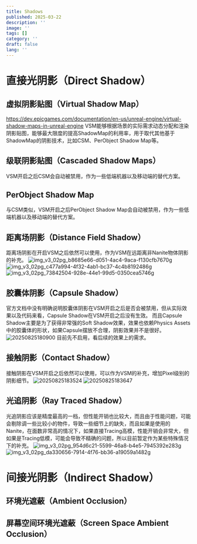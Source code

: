 ```yaml
---
title: Shadows
published: 2025-03-22
description: ''
image: ''
tags: []
category: ''
draft: false 
lang: ''
---
```


# 直接光阴影（Direct Shadow）

## 虚拟阴影贴图（Virtual Shadow Map）
https://dev.epicgames.com/documentation/en-us/unreal-engine/virtual-shadow-maps-in-unreal-engine
VSM能够根据场景的实际需求动态分配和渲染阴影贴图，能够最大限度的提高ShadowMap的利用率，用于取代其他基于ShadowMap的阴影技术，比如CSM、PerObject Shadow Map等。

## 级联阴影贴图（Cascaded Shadow Maps）
VSM开启之后CSM会自动被禁用，作为一些低端机器以及移动端的替代方案。

## PerObject Shadow Map
与CSM类似，VSM开启之后PerObject Shadow Map会自动被禁用，作为一些低端机器以及移动端的替代方案。

## 距离场阴影（Distance Field Shadow）
距离场阴影在开启VSM之后依然可以使用，作为VSM在远距离非Nanite物体阴影的补充。
![img_v3_02pg_b8685e66-d051-4ac4-9aca-f130cfb7670g](https://image-1258012845.cos.ap-guangzhou.myqcloud.com/img_v3_02pg_b8685e66-d051-4ac4-9aca-f130cfb7670g.jpg)
![img_v3_02pg_c477a994-4f32-4ab1-bc37-4c4b8192486g](https://image-1258012845.cos.ap-guangzhou.myqcloud.com/img_v3_02pg_c477a994-4f32-4ab1-bc37-4c4b8192486g.jpg)
![img_v3_02pg_73842504-928e-44e1-99d5-0350cea5746g](https://image-1258012845.cos.ap-guangzhou.myqcloud.com/img_v3_02pg_73842504-928e-44e1-99d5-0350cea5746g.jpg)

## 胶囊体阴影（Capsule Shadow）
官方文档中没有明确说明胶囊体阴影在VSM开启之后是否会被禁用，但从实际效果以及代码来看，Capsule Shadow在VSM开启之后没有生效。
而且Capsule Shadow主要是为了获得非常强的Soft Shadow效果，效果也依赖Physics Assets中的胶囊体的形状，如果Capsule摆放不合理，阴影效果并不是很好。
![20250825180900](https://image-1258012845.cos.ap-guangzhou.myqcloud.com/20250825180900.png)
目前先不启用，看后续的效果上的需求。

## 接触阴影（Contact Shadow）
接触阴影在VSM开启之后依然可以使用，可以作为VSM的补充，增加Pixel级别的阴影细节。
![20250825183524](https://image-1258012845.cos.ap-guangzhou.myqcloud.com/20250825183524.png)
![20250825183647](https://image-1258012845.cos.ap-guangzhou.myqcloud.com/20250825183647.png)

## 光追阴影（Ray Traced Shadow）
光追阴影应该是精度最高的一档，但性能开销也比较大，而且由于性能问题，可能会剔除调一些比较小的物件，导致一些细节上的缺失，而且如果是使用的Nanite，在面数非常高的情况下，如果直接Tracing高模，性能开销会非常大，但如果是Tracing低模，可能会导致不精确的问题，所以目前暂定作为某些特殊情况下的补充。
![img_v3_02pg_954d6c21-5599-46a8-b4e5-7945392e283g](https://image-1258012845.cos.ap-guangzhou.myqcloud.com/img_v3_02pg_954d6c21-5599-46a8-b4e5-7945392e283g.jpg)
![img_v3_02pg_da330656-7914-4f76-bb36-a19059a1482g](https://image-1258012845.cos.ap-guangzhou.myqcloud.com/img_v3_02pg_da330656-7914-4f76-bb36-a19059a1482g.jpg)

# 间接光阴影（Indirect Shadow）
## 环境光遮蔽（Ambient Occlusion）

## 屏幕空间环境光遮蔽（Screen Space Ambient Occlusion）
